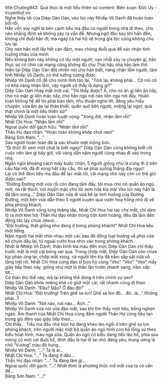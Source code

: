 title:Chương943: Quả thực là một tiểu thiên sứ
content:
Biên soạn: Đức Uy - truyenfull.vn<br>Nghe thấy lời của Diệp Oản Oản, vào lúc này Nhiếp Vô Danh đã hoàn toàn bối rối.<br>Hắn vốn suy nghĩ là bên cạnh tiểu ma đầu có người trong nhà đi theo, cho nên khẳng định sẽ không xảy ra vấn đề. Nhưng ngờ đâu sau khi hắn đến, không chỉ đuổi hắn đi, mà ngay cả hai hộ vệ trong gia tộc cũng không cho lưu lại.<br>Cho nên hắn mới lấy hết can đảm, mau chóng đuổi qua để xác nhận tình huống cháu của mình.<br>Nếu không bên này không có lấy một người, vạn nhất xảy ra chuyện gì, hắn thực sự có chín cái mạng cũng không đủ cho Thái hậu nhà hắn làm thịt.<br>Hiện tại Diệp Oản Oản đột nhiên nói cho hắn biết, nàng nhận lầm người, tâm tình Nhiếp Vô Danh, có thể tưởng tượng được.<br>Nhiếp Vô Danh cố để cho mình tỉnh táo lại, "Tóm lại, không phải... Cô nói cô có khả năng nhận lầm, vậy người cô thấy là dạng gì?"<br>Diệp Oản Oản nháy mắt một cái: "Tôi thấy được? À, cho nó ăn gì liền ăn nấy, cho nó mặc gì liền mặc nấy, cho hắn ngủ nơi nào liền ngủ nơi đấy. Hoàn toàn không hề để tôi phải bận tâm, nhu thuận nghe lời, đáng yêu hiểu chuyện, vừa ấm áp lại thân thiết, quấn quít bên người, miệng lại ngọt, quả thật chính là một tiểu thiên sứ!"<br>Nhiếp Vô Danh hoàn toàn tuyệt vọng: "Xong đời, nhận lầm rồi!"<br>Nhất Chi Hoa: "Nhận lầm rồi!"<br>Ngoại quốc dời gạch hữu: "Nhận lầm rồi!"<br>Thần Hư đạo nhân: "Hoàn toàn không khớp chút nào!"<br>Băng Sơn Nam: "..."<br>Sáu người hoàn toàn đã là sáu khuôn mặt mộng bức.<br>"Đi thôi! Đi xem một chút là biết ngay!" Diệp Oản Oản cũng không biết rốt cuộc nên làm gì bây giờ, vội vàng dẫn năm người cùng nhau đi vào trong nhà.<br>Ngắn ngủi khoảng cách mấy bước chân, 5 người giống như là cùng đi ở trên cầu Nại Hà, đã đi xong hết cây cầu, thì sẽ phải xuống thẳng địa ngục!<br>Lại có thể đem tiểu ma đầu để lạc mất rồi, cái mạng nhỏ này còn có thể giữ được sao?<br>"Đường Đường mới vừa rồi còn đang tắm đấy, tôi mua cho nó quần áo ngủ mới, nó rất thích, nói muốn mặc cho tôi xem nữa kia mà! Vào lúc này hẳn là đã tắm xong..." Diệp Oản Oản vừa đi vừa kể lại tình huống của Đường Đường, một bên vừa dẫn theo 5 người xuyên qua vườn hoa hồng nhỏ đi về phía phòng khách.<br>Nhiếp Vô Danh sống lưng thẳng tắp, Nhất Chi Hoa hai tay che mắt, chỉ dám lộ ra một khe hở, Thần Hư đạo nhân trong cơn kinh hoảng, đều đã làm đến động tác lạy chúa Jesus...<br>"Đội trưởng, thật giống như đang ở trong phòng khách!" Nhất Chi Hoa kêu một tiếng.<br>Năm người hai mắt nhìn nhau một cái, sau đó đồng loạt hướng về phía cửa sổ chụm đầu lại, từ ngoài vườn hoa nhìn vào trong phòng khách.<br>Nhất là Nhiếp Vô Danh, thân hình kia mau đến mức Diệp Oản Oản chỉ thấy trước mắt là một cái bóng xẹt qua. Trong chớp mắt, Diệp Oản Oản còn chưa kịp phản ứng lại, chớp mắt xong, cả người tên kia đã nằm sấp sát cửa sổ tầng trệt rồi. Nhất Chi Hoa cùng đạo sĩ bọn họ cũng "Vèo" "Vèo" "Vèo" mấy giây tiếp theo này, giống như một lũ thằn lằn trườn nhanh sang, nằm sấp tới...<br>Có thân thủ thế này, mà lại không thể dùng ở trên chính sự sao?<br>Diệp Oản Oản khóe miệng khẽ có giựt một cái, rất nhanh cũng đi theo.<br>Nhiếp Vô Danh: "Đâu? Đâu? Ở đâu đó!"<br>Nhất Chi Hoa: "Đội trưởng! Trên ghế sa lon! Ghế sa lon đó... đó...là…" Không phải...?<br>Nhiếp Vô Danh: "Nơi nào, nơi nào... Ách..."<br>Nhiếp Vô Danh vừa nói vừa đảo mắt, sau khi tìm thấy một tiêu, bỗng nghẹn ngào. Âm thanh của Nhất Chi Hoa cùng đám người Thần Hư cũng tiêu tan trong gió đêm vào giây tiếp theo...<br>Chỉ thấy... Tiểu ma đầu nhà bọn họ đang khéo léo ngồi ở trên ghế sa lon phòng khách, trên người mặc một bộ quần áo ngủ hình con hổ lông xù theo kiểu hoạt hình, màu ngà sữa. Quần áo ngủ có kiểu dáng tiểu lão hổ, phía sau mông có một cái đuôi hổ, đỉnh đầu là hai lỗ tai nhỏ đáng yêu, trung ương là chữ “Vương” màu đỏ hung...<br>Nhiếp Vô Danh: "..." Ta là ai...<br>Nhất Chi Hoa: "..." Ta đang ở đâu...<br>Thần Hư đạo nhân: "..." Ta đang làm gì...<br>Ngoại quốc dời gạch: "..." Nhất định là phương thức mở mắt của ta có vấn đề...<br>Băng Sơn Nam: "...!"